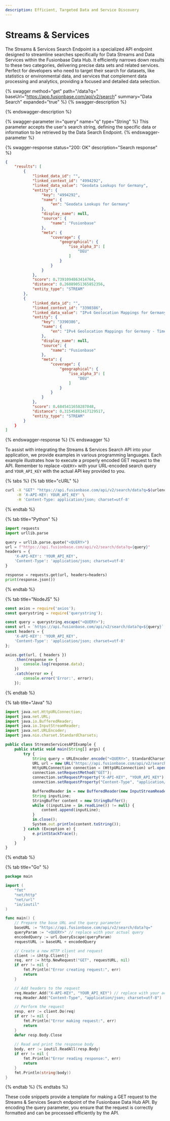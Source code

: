 ```yaml
---
description: Efficient, Targeted Data and Service Discovery
---
```


# Streams & Services

The Streams & Services Search Endpoint is a specialized API endpoint designed to streamline searches specifically for Data Streams and Data Services within the Fusionbase Data Hub. It efficiently narrows down results to these two categories, delivering precise data sets and related services. Perfect for developers who need to target their search for datasets, like statistics or environmental data, and services that complement data processing and analytics, providing a focused and detailed data selection.



{% swagger method="get" path="/data?q=<QUERY>" baseUrl="https://app.fusionbase.com/api/v2/search" summary="Data Search" expanded="true" %}
{% swagger-description %}

{% endswagger-description %}

{% swagger-parameter in="query" name="q" type="String" %}
This parameter accepts the user's search string, defining the specific data or information to be retrieved by the Data Search Endpoint.
{% endswagger-parameter %}

{% swagger-response status="200: OK" description="Search response" %}
```json
{
    "results": [
        {
            "linked_data_id": "",
            "linked_context_id": "4994292",
            "linked_data_value": "Geodata Lookups for Germany",
            "entity": {
                "key": "4994292",
                "name": {
                    "en": "Geodata Lookups for Germany"
                },
                "display_name": null,
                "source": {
                    "name": "Fusionbase"
                },
                "meta": {
                    "coverage": {
                        "geographical": {
                            "iso_alpha_3": [
                                "DEU"
                            ]
                        }
                    }
                }
            },
            "score": 0.7391094863414764,
            "distance": 0.26089051365852356,
            "entity_type": "STREAM"
        },
        {
            "linked_data_id": "",
            "linked_context_id": "3390386",
            "linked_data_value": "IPv4 Geolocation Mappings for Germany - Timeseries",
            "entity": {
                "key": "3390386",
                "name": {
                    "en": "IPv4 Geolocation Mappings for Germany - Timeseries"
                },
                "display_name": null,
                "source": {
                    "name": "Fusionbase"
                },
                "meta": {
                    "coverage": {
                        "geographical": {
                            "iso_alpha_3": [
                                "DEU"
                            ]
                        }
                    }
                }
            },
            "score": 0.6845411658287048,
            "distance": 0.31545883417129517,
            "entity_type": "STREAM"
        }
    }
]

```
{% endswagger-response %}
{% endswagger %}

To assist with integrating the Streams & Services Search API into your application, we provide examples in various programming languages. Each example illustrates how to execute a properly encoded GET request to the API. Remember to replace `<QUERY>` with your URL-encoded search query and `YOUR_API_KEY` with the actual API key provided to you.

{% tabs %}
{% tab title="cURL" %}
```bash
curl -X "GET" "https://api.fusionbase.com/api/v2/search/data?q=$(urlencode "<QUERY>")" \
     -H 'X-API-KEY: YOUR_API_KEY' \
     -H 'Content-Type: application/json; charset=utf-8'
```
{% endtab %}

{% tab title="Python" %}
```python
import requests
import urllib.parse

query = urllib.parse.quote("<QUERY>")
url = f"https://api.fusionbase.com/api/v2/search/data?q={query}"
headers = {
    'X-API-KEY': 'YOUR_API_KEY',
    'Content-Type': 'application/json; charset=utf-8'
}

response = requests.get(url, headers=headers)
print(response.json())
```
{% endtab %}

{% tab title="NodeJS" %}
```javascript
const axios = require('axios');
const querystring = require('querystring');

const query = querystring.escape("<QUERY>");
const url = `https://api.fusionbase.com/api/v2/search/data?q=${query}`;
const headers = {
    'X-API-KEY': 'YOUR_API_KEY',
    'Content-Type': 'application/json; charset=utf-8'
};

axios.get(url, { headers })
    .then(response => {
        console.log(response.data);
    })
    .catch(error => {
        console.error('Error:', error);
    });

```
{% endtab %}

{% tab title="Java" %}
```javascript
import java.net.HttpURLConnection;
import java.net.URL;
import java.io.BufferedReader;
import java.io.InputStreamReader;
import java.net.URLEncoder;
import java.nio.charset.StandardCharsets;

public class StreamsServicesAPIExample {
    public static void main(String[] args) {
        try {
            String query = URLEncoder.encode("<QUERY>", StandardCharsets.UTF_8.toString());
            URL url = new URL("https://api.fusionbase.com/api/v2/search/data?q=" + query);
            HttpURLConnection connection = (HttpURLConnection) url.openConnection();
            connection.setRequestMethod("GET");
            connection.setRequestProperty("X-API-KEY", "YOUR_API_KEY");
            connection.setRequestProperty("Content-Type", "application/json; charset=utf-8");

            BufferedReader in = new BufferedReader(new InputStreamReader(connection.getInputStream()));
            String inputLine;
            StringBuffer content = new StringBuffer();
            while ((inputLine = in.readLine()) != null) {
                content.append(inputLine);
            }
            in.close();
            System.out.println(content.toString());
        } catch (Exception e) {
            e.printStackTrace();
        }
    }
}
```
{% endtab %}

{% tab title="Go" %}
```go
package main

import (
    "fmt"
    "net/http"
    "net/url"
    "io/ioutil"
)

func main() {
    // Prepare the base URL and the query parameter
    baseURL := "https://api.fusionbase.com/api/v2/search/data?q="
    queryParam := "<QUERY>" // replace with your actual query
    encodedQuery := url.QueryEscape(queryParam)
    requestURL := baseURL + encodedQuery

    // Create a new HTTP client and request
    client := &http.Client{}
    req, err := http.NewRequest("GET", requestURL, nil)
    if err != nil {
        fmt.Println("Error creating request:", err)
        return
    }

    // Add headers to the request
    req.Header.Add("X-API-KEY", "YOUR_API_KEY") // replace with your actual API key
    req.Header.Add("Content-Type", "application/json; charset=utf-8")

    // Perform the request
    resp, err := client.Do(req)
    if err != nil {
        fmt.Println("Error making request:", err)
        return
    }
    defer resp.Body.Close
    
    // Read and print the response body
    body, err := ioutil.ReadAll(resp.Body)
    if err != nil {
        fmt.Println("Error reading response:", err)
        return
    }
    fmt.Println(string(body))
}
```
{% endtab %}
{% endtabs %}

These code snippets provide a template for making a GET request to the Streams & Services Search endpoint of the Fusionbase Data Hub API. By encoding the query parameter, you ensure that the request is correctly formatted and can be processed efficiently by the API.
